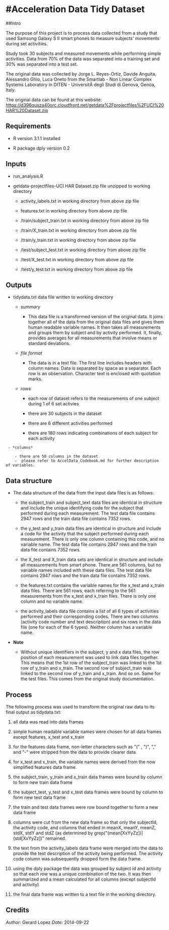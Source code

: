 #Acceleration Data Tidy Dataset
=========

##Intro

The purpose of this project is to process data collected from a study that used Samsung Galaxy S II smart phones to measure subjects' movements during set activities. 

Study took 30 subjects and measured movements while performing simple activities.  Data from 70% of the data was separated into a training set and 30% was separated into a test set.

The original data was collected by Jorge L. Reyes-Ortiz, Davide Anguita, Alessandro Ghio, Luca Oneto from the Smartlab - Non Linear Complex Systems Laboratory in DITEN - UniversitÃ  degli Studi di Genova, Genoa, Italy. 

The original data can be found at this website: https://d396qusza40orc.cloudfront.net/getdata%2Fprojectfiles%2FUCI%20HAR%20Dataset.zip 

## Requirements

   -  R version 3.1.1 installed
   
   -  R package dply version 0.2	 

## Inputs

   -  run_analysis.R
   
   -  getdata-projectfiles-UCI HAR Dataset.zip file unzipped to working directory
   
	   -  activity_labels.txt in working directory from above zip file
	   
	   -  features.txt in working directory from above zip file
	   
	   -  /train/subject_train.txt in working directory from above zip file
	   
	   -  /train/X_train.txt in working directory from above zip file
	   
	   -  /train/y_train.txt in working directory from above zip file
	   
	   -  /test/subject_test.txt in working directory from above zip file
	   
	   -  /test/X_test.txt in working directory from above zip file
	   
	   -  /test/y_test.txt in working directory from above zip file
   

## Outputs

   -  tidydata.txt data file written to working directory
   
      - *summary*
	  
	     - This data file is a transformed version of the original data.  It joins together all of the data from the original data files and gives them human readable variable names. It then takes all measurements and groups them by subject and by activity performed.  It, finally, provides averages for all measurements that involve means or standard deviations. 

      - *file format*
	  
	     - The data is in a text file.  The first line includes headers with column names.  Data is separated by space as a separator.  Each row is an observation. Character text is enclosed with quotation marks. 
   
      - *rows*
	  
	     - each row of dataset refers to the measurements of one subject during 1 of 6 set activies
		 
	     - there are 30 subjects in the dataset
		 
	     - there are 6 different activities performed
		 
	     - there are 180 rows indicating combinations of each subject for each activity

	 - *columns*
	 
	    - there are 50 columns in the dataset
	    -  please refer to AccelData_Codebook.md for further description of variables.
		
## Data structure

- The data structure of the data from the input data files is as follows:

   - the subject_train and subject_text data files are identical in structure and include the unique identifying code for the subject that performed during each measurement.  The test data file contains 2947 rows and the train data file contains 7352 rows.

   - the y_test and y_train data files are identical in structure and include a code for the activity that the subject performed during each measurement.  There is only one column containing this code, and no variable name.  The test data file contains 2947 rows and the train data file contains 7352 rows.

   - the X_test and X_train data sets are identical in structure and include all measurements from smart phone.  There are 561 columns, but no variable names included with these data files. The test data file contains 2947 rows and the train data file contains 7352 rows.

   - the features.txt contains the variable names for the x_test and x_train data files.  There are 561 rows, each referring to the 561 measurements from the x_test and x_train files. There is only one column and no variable name.

   - the activity_labels data file contains a list of all 6 types of activities performed and their corresponding codes.  There are two columns (activity code number and text description) and six rows in the data file (one for each of the 6 types).  Neither column has a variable name.

- **Note**

   - Without unique identifiers in the subject, y and x data files, the row position of each measurement was used to link data files together.  This means that the 1st row of the subject_train was linked to the 1st row of y_train and x_train.  The second row of subject_train was linked to the second row of y_train and x_train.  And so on. Same for the test files.  This comes from the original study documentation.

## Process

The following process was used to transform the original raw data to its final output as tidydata.txt:

1. all data was read into data frames

1. simple human readable variable names were chosen for all data frames except features, x_test and x_train

1. for the features data frame, non-letter characters such as "(" , ")", "," and "-" were stripped from the data to provide clearer data.

1. for x_test and x_train, the variable names were derived from the now simplified features data frame.

1. the subject_train, y_train and x_train data frames were bound by column to form new train data frame
 
1. the subject_test, y_test and x_test data frames were bound by column to form new test data frame

1. the train and test data frames were row bound together to form a new data frame

1. columns were cut from the new data frame so that only the subjectId, the activity code, and columns that ended in meanX, meanY, meanZ, stdX, stdY and stdZ (as determined by grep("(mean[XxYyZz])|(std[XxYyZz])" remained.

1.  the text from the activity_labels data frame were merged into the data to provide the text description of the activity being performed.  The activity code column was subsequently dropped form the data frame.

1.  using the dply package the data was grouped by subject id and activity so that each row was a unique combination of the two.  It was then summarized and a mean calculated for all columns (except subjectId and activity)

1. the final data frame was written to a text file in the working directory.


## Credits

*Author*: Gerard Lopez
*Date*: 2014-09-22


